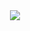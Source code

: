<div align="center">
  <img src="https://user-images.githubusercontent.com/1185398/99874358-51ee1600-2c22-11eb-9cb0-055c622cf31e.png">
</div>

